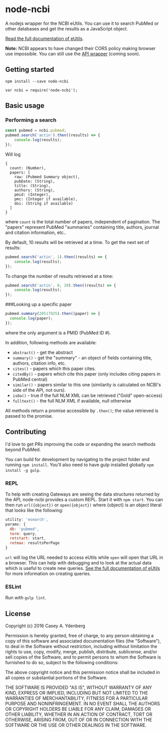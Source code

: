# node-ncbi

A nodejs wrapper for the NCBI eUtils. You can use it to search PubMed or other databases and get the results as a JavaScript object.

[Read the full documentation of eUtils](http://www.ncbi.nlm.nih.gov/books/NBK25500/).

**Note:** NCBI appears to have changed their CORS policy making browser use impossible. You can still use the [API wrapper](http://ncbi.site/) (coming soon).

## Getting started

`npm install --save node-ncbi`

`var ncbi = require('node-ncbi');`

## Basic usage

### Performing a search

```js
const pubmed = ncbi.pubmed;
pubmed.search('actin').then((results) => {
    console.log(results);
});
```

Will log

```
{
  count: (Number),
  papers: [
    raw: (Pubmed Summary object),
    pubDate: (String),
    title: (String),
    authors: (String),
    pmid: (Integer),
    pmc: (Integer if available),
    doi: (String if available)
  ]
}
```

where `count` is the total number of papers, independent of pagination. The "papers" represent PubMed "summaries" containing title, authors, journal and citation information, etc..

By default, 10 results will be retrieved at a time. To get the next set of results:

```javascript
pubmed.search('actin', 1).then((results) => {
    console.log(results);
});
```

To change the number of results retrieved at a time:

```javascript
pubmed.search('actin', 0, 20).then((results) => {
    console.log(results);
});
```

###Looking up a specific paper

```javascript
pubmed.summary(20517925).then((paper) => {
  console.log(paper);
});
```

where the only argument is a PMID (PubMed ID #).

In addition, following methods are available:

- `abstract()` - get the abstract
- `summary()` - get the "summary" - an object of fields containing title, authors, citation info, etc.
- `cites()`  - papers which this paper cites.
- `citedBy()` - papers which cite this paper (only includes citing papers in PubMed central)
- `similar()` - papers similar to this one (similarity is calculated on NCBI's side of the API, not ours).
- `isOa()` - true if the full NLM XML can be retrieved ("Gold" open-access)
- `fulltext()` - the full NLM XML if available, null otherwise

All methods return a promise accessible by `.then()`; the value retrieved is passed to the promise.

## Contributing

I'd love to get PRs improving the code or expanding the search methods beyond PubMed.

You can build for development by navigating to the project folder and running `npm install`. You'll also need to have gulp installed globally `npm install -g gulp`.

### REPL

To help with creating Gateways are seeing the data structures returned by the API, node-ncbi provides a custom REPL. Start it with `npm start`. You can then run `url({object})` or `open({object})` where {object} is an object literal that looks like the following:

```javascript
utility: 'esearch',
params: {
  db: 'pubmed',
  term: query,
  retstart: start,
  retmax: resultsPerPage
}
```

 `url` will log the URL needed to access eUtils while `open` will open that URL in a browser. This can help with debugging and to look at the actual data which is useful to create new queries. [See the full documentation of eUtils](http://www.ncbi.nlm.nih.gov/books/NBK25500/) for more information on creating
 queries.

### ESLint

Run with `gulp lint`.

## License

Copyright (c) 2016 Casey A. Ydenberg

Permission is hereby granted, free of charge, to any person obtaining a copy
of this software and associated documentation files (the "Software"), to deal
in the Software without restriction, including without limitation the rights
to use, copy, modify, merge, publish, distribute, sublicense, and/or sell
copies of the Software, and to permit persons to whom the Software is
furnished to do so, subject to the following conditions:

The above copyright notice and this permission notice shall be included in
all copies or substantial portions of the Software.

THE SOFTWARE IS PROVIDED "AS IS", WITHOUT WARRANTY OF ANY KIND, EXPRESS OR
IMPLIED, INCLUDING BUT NOT LIMITED TO THE WARRANTIES OF MERCHANTABILITY,
FITNESS FOR A PARTICULAR PURPOSE AND NONINFRINGEMENT.  IN NO EVENT SHALL THE
AUTHORS OR COPYRIGHT HOLDERS BE LIABLE FOR ANY CLAIM, DAMAGES OR OTHER
LIABILITY, WHETHER IN AN ACTION OF CONTRACT, TORT OR OTHERWISE, ARISING FROM,
OUT OF OR IN CONNECTION WITH THE SOFTWARE OR THE USE OR OTHER DEALINGS IN
THE SOFTWARE.
